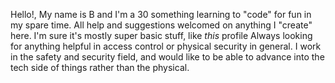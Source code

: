 Hello!, My name is B and I'm a 30 something learning to "code" for fun in my spare time. 
All help and suggestions welcomed on anything I "create" here. I'm sure it's mostly super basic stuff, like <i>this</i> profile
Always looking for anything helpful in access control or physical security in general. I work in the safety and security field, and would like to be able to advance into the tech side of things rather than the physical. 
